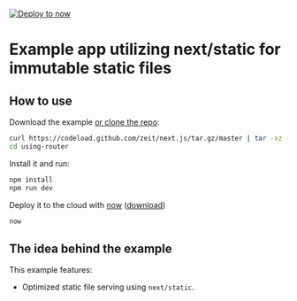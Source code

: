 [![Deploy to now](https://deploy.now.sh/static/button.svg)](https://deploy.now.sh/?repo=https://github.com/zeit/next.js/tree/master/examples/using-static-hashing)
# Example app utilizing next/static for immutable static files

## How to use

Download the example [or clone the repo](https://github.com/zeit/next.js):

```bash
curl https://codeload.github.com/zeit/next.js/tar.gz/master | tar -xz --strip=2 next.js-master/examples/using-router
cd using-router
```

Install it and run:

```bash
npm install
npm run dev
```

Deploy it to the cloud with [now](https://zeit.co/now) ([download](https://zeit.co/download))

```bash
now
```

## The idea behind the example

This example features:

* Optimized static file serving using `next/static`.
